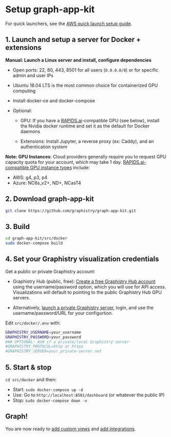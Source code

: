 # Setup graph-app-kit

For quick launchers, see the [AWS quick launch setup guide](setup.md).

## 1. Launch and setup a server for Docker + extensions

**Manual: Launch a Linux server and install, configure dependencies**

* Open ports: 22, 80, 443, 8501 for all users (`0.0.0.0/0`) or for specific admin and user IPs

* Ubuntu 18.04 LTS is the most common choice for containerized GPU computing

* Install docker-ce and docker-compose

* Optional:
   * GPU: If you have a [RAPIDS.ai](https://www.rapids.ai)-compatible GPU (see below), install the Nvidia docker runtime and set it as the default for Docker daemons

   * Extensions: Install Jupyter, a reverse proxy (ex: Caddy), and an authentication system

**Note: GPU Instances**: Cloud providers generally require you to request GPU capacity quota for your account, which may take 1 day. [RAPIDS.ai-compatible GPU instance types](https://github.com/graphistry/graphistry-cli/blob/master/hardware-software.md#cloud) include:

* AWS: g4, p3, p4
* Azure: NC6s_v2+, ND+, NCasT4

## 2. Download graph-app-kit

```bash
git clone https://github.com/graphistry/graph-app-kit.git
```

## 3. Build

```bash
cd graph-app-kit/src/docker
sudo docker-compose build
```

## 4. Set your Graphistry visualization credentials

Get a public or private Graphistry account:

* Graphistry Hub (public, free): [Create a free Graphistry Hub account](https://hub.graphistry.com/) using the username/password option, which you will use for API access. Visualizations will default to pointing to the public Graphistry Hub GPU servers.

* Alternatively, [launch a private Graphistry server](https://www.graphistry.com/get-started), login, and use the username/password/URL for your configurtion.

Edit `src/docker/.env` with:

```bash
GRAPHISTRY_USERNAME=your_username
GRAPHISTRY_PASSWORD=your_password
### OPTIONAL: Add if a private/local Graphistry server
#GRAPHISTRY_PROTOCOL=http or https
#GRAPHISTRY_SERVER=your.private-server.net
```

## 5. Start & stop

`cd src/docker` and then:

* Start: `sudo docker-compose up -d`
* Use: Go to `http://localhost:8501/dashboard` (or whatever the public IP)
* Stop: `sudo docker-compose down -v`

## Graph!

You are now ready to [add custom views](views.md) and [add integrations](extend.md).